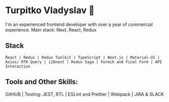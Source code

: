 # Turpitko Vladyslav 👋

I'm an experienced frontend developer with over a year of commercial experience. Main stack: Next, React, Redux

## Stack

    React | Redux | Redux Toolkit | TypeScript | Next.js | Material-UI | Axios/ RTK Query | i18next | Redux Saga | Formik and Final Form | API Interaction

## Tools and Other Skills:

 GitHUB | Testing: JEST, RTL | ESLint and Prettier | Webpack | JIRA & SLACK

<!--
**TURP1/TURP1** is a ✨ _special_ ✨ repository because its `README.md` (this file) appears on your GitHub profile.

Here are some ideas to get you started:

- 🔭 I’m currently working on ...
- 🌱 I’m currently learning ...
- 👯 I’m looking to collaborate on ...
- 🤔 I’m looking for help with ...
- 💬 Ask me about ...
- 📫 How to reach me: ...
- 😄 Pronouns: ...
- ⚡ Fun fact: ...
-->
